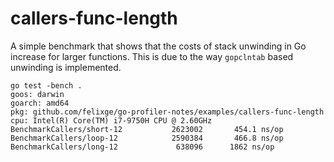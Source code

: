 # callers-func-length

A simple benchmark that shows that the costs of stack unwinding in Go increase for larger functions. This is due to the way `gopclntab` based unwinding is implemented.

```
go test -bench .
goos: darwin
goarch: amd64
pkg: github.com/felixge/go-profiler-notes/examples/callers-func-length
cpu: Intel(R) Core(TM) i7-9750H CPU @ 2.60GHz
BenchmarkCallers/short-12         	2623002	      454.1 ns/op
BenchmarkCallers/loop-12          	2590384	      466.8 ns/op
BenchmarkCallers/long-12          	 638096	     1862 ns/op
```
